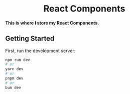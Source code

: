 <h1 align="center">React Components</h1>

<h4>This is where I store my React Components.</h4>

## Getting Started

First, run the development server:

```bash
npm run dev
# or
yarn dev
# or
pnpm dev
# or
bun dev
```


